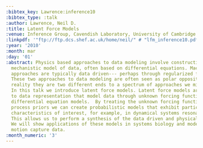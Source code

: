 ```yaml
---
:bibtex_key: Lawrence:inference10
:bibtex_type: :talk
:author: Lawrence, Neil D.
:title: Latent Force Models
:venue: Inference Group, Cavendish Laboratory, University of Cambridge
:linkpdf: '"ftp://ftp.dcs.shef.ac.uk/home/neil/" # "lfm_inference10.pdf"'
:year: '2010'
:month: mar
:day: '01'
:abstract: Physics based approaches to data modeling involve constructing an accurate
  mechanistic model of data, often based on differential equations. Machine learning
  approaches are typically data driven--- perhaps through regularized function approximation.\\\\
  These two approaches to data modeling are often seen as polar opposites, but in
  reality they are two different ends to a spectrum of approaches we might take.\\\\
  In this talk we introduce latent force models. Latent force models are a new approach
  to data representation that model data through unknown forcing functions that drive
  differential equation models.  By treating the unknown forcing functions with Gaussian
  process priors we can create probabilistic models that exhibit particular physical
  characteristics of interest, for example, in dynamical systems resonance and inertia.
  This allows us to perform a synthesis of the data driven and physical modeling paradigms.
  We will show applications of these models in systems biology and modelling of human
  motion capture data.
:month_numeric: '3'
---
```

